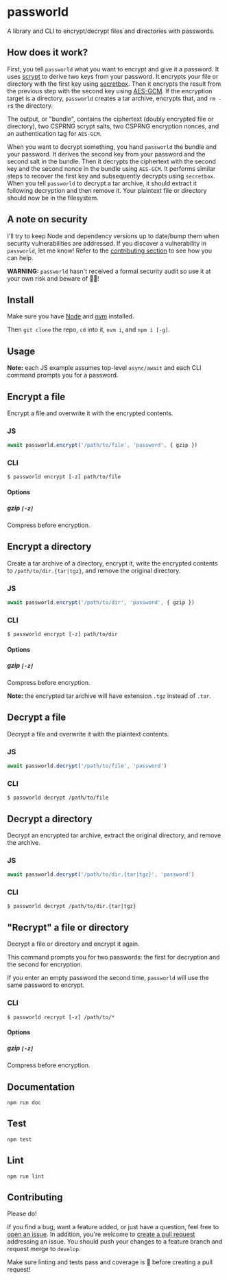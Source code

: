 # passworld

A library and CLI to encrypt/decrypt files and directories with passwords.

## How does it work?

First, you tell `passworld` what you want to encrypt and give it a password. It uses [scrypt](https://en.wikipedia.org/wiki/Scrypt) to derive two keys from your password. It encrypts your file or directory with the first key using [secretbox](http://nacl.cr.yp.to/secretbox.html). Then it encrypts the result from the previous step with the second key using [AES-GCM](https://en.wikipedia.org/wiki/Galois/Counter_Mode). If the encryption target is a directory, `passworld` creates a tar archive, encrypts that, and `rm -r`s the directory.

The output, or "bundle", contains the ciphertext (doubly encrypted file or directory), two CSPRNG scrypt salts, two CSPRNG encryption nonces, and an authentication tag for `AES-GCM`.

When you want to decrypt something, you hand `passworld` the bundle and your password. It derives the second key from your password and the second salt in the bundle. Then it decrypts the ciphertext with the second key and the second nonce in the bundle using `AES-GCM`. It performs similar steps to recover the first key and subsequently decrypts using `secretbox`. When you tell `passworld` to decrypt a tar archive, it should extract it following decryption and then remove it. Your plaintext file or directory should now be in the filesystem.

## A note on security

I'll try to keep Node and dependency versions up to date/bump them when security vulnerabilities are addressed. If you discover a vulnerability in `passworld`, let me know! Refer to the [contributing section](#Contributing) to see how you can help.

**WARNING:** `passworld` hasn't received a formal security audit so use it at your own risk and beware of 🐉🐉!

## Install

Make sure you have [Node](https://nodejs.org/en/download/) and [nvm](https://github.com/nvm-sh/nvm) installed.

Then `git clone` the repo, `cd` into it, `nvm i`, and `npm i [-g]`.

## Usage

**Note:** each JS example assumes top-level `async/await` and each CLI command prompts you for a password.

## Encrypt a file

Encrypt a file and overwrite it with the encrypted contents.

### JS

```js
await passworld.encrypt('/path/to/file', 'password', { gzip })
```

### CLI

```
$ passworld encrypt [-z] path/to/file
```

#### Options

##### gzip `[-z]`
Compress before encryption.

## Encrypt a directory

Create a tar archive of a directory, encrypt it, write the encrypted contents to `/path/to/dir.{tar|tgz}`, and remove the original directory.

### JS

```js
await passworld.encrypt('/path/to/dir', 'password', { gzip })
```

### CLI

```
$ passworld encrypt [-z] path/to/dir
```

#### Options

##### gzip `[-z]`
Compress before encryption.

**Note:** the encrypted tar archive will have extension `.tgz` instead of `.tar`.

## Decrypt a file

Decrypt a file and overwrite it with the plaintext contents.

### JS

```js
await passworld.decrypt('/path/to/file', 'password')
```

### CLI

```
$ passworld decrypt /path/to/file
```

## Decrypt a directory

Decrypt an encrypted tar archive, extract the original directory, and remove the archive.

### JS

```js
await passworld.decrypt('/path/to/dir.{tar|tgz}', 'password')
```

### CLI

```
$ passworld decrypt /path/to/dir.{tar|tgz}
```

## "Recrypt" a file or directory

Decrypt a file or directory and encrypt it again.

This command prompts you for two passwords: the first for decryption and the second for encryption.

If you enter an empty password the second time, `passworld` will use the same password to encrypt.

### CLI

```
$ passworld recrypt [-z] /path/to/*
```

#### Options

##### gzip `[-z]`
Compress before encryption.

## Documentation

`npm run doc`

## Test

`npm test`

## Lint

`npm run lint`

## Contributing

Please do!

If you find a bug, want a feature added, or just have a question, feel free to [open an issue](https://github.com/zbo14/passworld/issues/new). In addition, you're welcome to [create a pull request](https://github.com/zbo14/passworld/compare/develop...) addressing an issue. You should push your changes to a feature branch and request merge to `develop`.

Make sure linting and tests pass and coverage is 💯 before creating a pull request!
